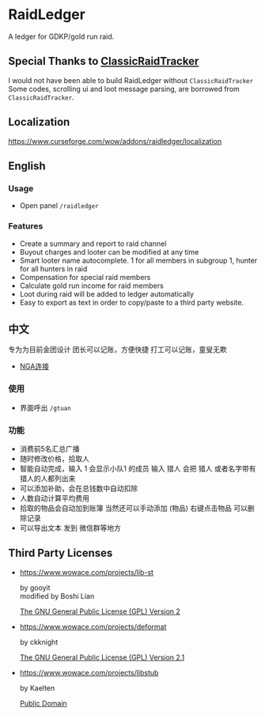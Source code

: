 # RaidLedger

A ledger for GDKP/gold run raid.

## Special Thanks to [ClassicRaidTracker](https://gitlab.com/wenlock/ClassicRaidTracker)

I would not have been able to build RaidLedger without `ClassicRaidTracker`
Some codes, scrolling ui and loot message parsing, are borrowed from `ClassicRaidTracker`.

## Localization
<https://www.curseforge.com/wow/addons/raidledger/localization>

## English

### Usage

 * Open panel `/raidledger`

### Features
 
 * Create a summary and report to raid channel
 * Buyout charges and looter can be modified at any time
 * Smart looter name autocomplete. 1 for all members in subgroup 1, hunter for all hunters in raid
 * Compensation for special raid members
 * Calculate gold run income for raid members
 * Loot during raid will be added to ledger automatically
 * Easy to export as text in order to copy/paste to a third party website.


## 中文

专为为目前金团设计
团长可以记账，方便快捷
打工可以记账，童叟无欺

 * [NGA连接](https://bbs.nga.cn/read.php?tid=18961750)

### 使用

 * 界面呼出 `/gtuan`

### 功能

 * 消费前5名汇总广播
 * 随时修改价格，拾取人
 * 智能自动完成，输入 1 会显示小队1 的成员 输入 猎人 会把 猎人 或者名字带有猎人的人都列出来
 * 可以添加补助，会在总钱数中自动扣除
 * 人数自动计算平均费用
 * 拾取的物品会自动加到账簿 当然还可以手动添加 (物品) 右键点击物品 可以删除记录
 * 可以导出文本 发到 微信群等地方


## Third Party Licenses
 
 * <https://www.wowace.com/projects/lib-st>

   by gooyit    
   modified by Boshi Lian

   [The GNU General Public License (GPL) Version 2](https://www.wowace.com/project/15433/license)

 * <https://www.wowace.com/projects/deformat>

   by ckknight

   [The GNU General Public License (GPL) Version 2.1](https://www.wowace.com/project/13763/license)
 
 * <https://www.wowace.com/projects/libstub>

   by Kaelten

   [Public Domain](https://www.wowace.com/project/14328/license)
